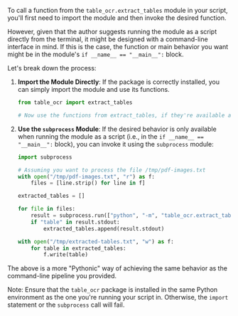 To call a function from the `table_ocr.extract_tables` module in your script, you'll first need to import the module and then invoke the desired function.

However, given that the author suggests running the module as a script directly from the terminal, it might be designed with a command-line interface in mind. If this is the case, the function or main behavior you want might be in the module's `if __name__ == "__main__":` block.

Let's break down the process:

1. **Import the Module Directly**: If the package is correctly installed, you can simply import the module and use its functions.

   ```python
   from table_ocr import extract_tables

   # Now use the functions from extract_tables, if they're available as public functions
   ```

2. **Use the `subprocess` Module**: If the desired behavior is only available when running the module as a script (i.e., in the `if __name__ == "__main__":` block), you can invoke it using the `subprocess` module:

   ```python
   import subprocess

   # Assuming you want to process the file /tmp/pdf-images.txt
   with open("/tmp/pdf-images.txt", "r") as f:
       files = [line.strip() for line in f]

   extracted_tables = []

   for file in files:
       result = subprocess.run(["python", "-m", "table_ocr.extract_tables", file], capture_output=True, text=True)
       if "table" in result.stdout:
           extracted_tables.append(result.stdout)

   with open("/tmp/extracted-tables.txt", "w") as f:
       for table in extracted_tables:
           f.write(table)
   ```

The above is a more "Pythonic" way of achieving the same behavior as the command-line pipeline you provided.

Note: Ensure that the `table_ocr` package is installed in the same Python environment as the one you're running your script in. Otherwise, the `import` statement or the `subprocess` call will fail.